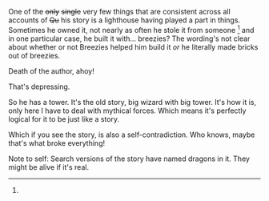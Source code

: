 One of the ~~only~~ ~~single~~ very few things that are consistent across all accounts of ~~Qu~~ his story is a lighthouse having played a part in things. Sometimes he owned it, not nearly as often he stole it from someone [^dragon] and in one particular case, he built it with... breezies? The wording's not clear about whether or not Breezies helped him build it *or* he literally made bricks out of breezies.

Death of the author, ahoy!

That's depressing.

So he has a tower. It's the old story, big wizard with big tower.  It's how it is, only here I have to deal with mythical forces. Which means it's perfectly logical for it to be just like a story.

Which if you see the story, is also a self-contradiction. Who knows, maybe that's what broke everything!  

[^dragon]:
Note to self: Search versions of the story have named dragons in it. They might be alive if it's real.

